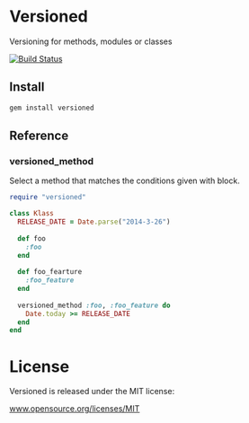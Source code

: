 Versioned 
=========
Versioning for methods, modules or classes

[![Build Status](https://travis-ci.org/eccyan/versioned.svg?branch=master)](https://travis-ci.org/eccyan/versioned)

## Install
```sh
gem install versioned
```

## Reference
### versioned_method
Select a method that matches the conditions given with block.
```ruby
require "versioned"

class Klass
  RELEASE_DATE = Date.parse("2014-3-26")
  
  def foo
    :foo
  end
  
  def foo_fearture
    :foo_feature
  end
  
  versioned_method :foo, :foo_feature do 
    Date.today >= RELEASE_DATE 
  end
end
```

# License
Versioned is released under the MIT license:

www.opensource.org/licenses/MIT
